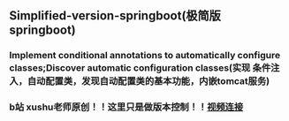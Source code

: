 ## Simplified-version-springboot(极简版 springboot)
### Implement conditional annotations to automatically configure classes;Discover automatic configuration classes(实现 条件注入，自动配置类，发现自动配置类的基本功能，内嵌tomcat服务)
### b站 **xushu老师原创**！！这里只是做版本控制！！[视频连接](https://www.bilibili.com/video/BV1WkkAYcEym?spm_id_from=333.788.player.switch&vd_source=d6415f4da5d7eac6c554629e8f9909ba)
